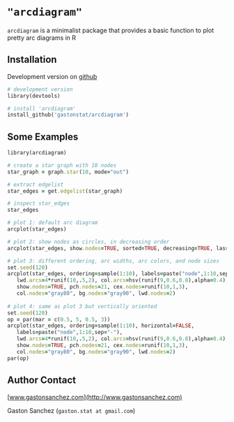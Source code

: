 # `"arcdiagram"`

`arcdiagram` is a minimalist package that provides a basic function to plot pretty arc diagrams in R

## Installation

Development version on [github](https://github.com/gastonstat/arcdiagram)
```ruby
# development version
library(devtools)

# install 'arcdiagram'
install_github('gastonstat/arcdiagram')
```

## Some Examples
```ruby
library(arcdiagram)

# create a star graph with 10 nodes
star_graph = graph.star(10, mode="out")

# extract edgelist
star_edges = get.edgelist(star_graph)

# inspect star_edges
star_edges

# plot 1: default arc diagram
arcplot(star_edges)

# plot 2: show nodes as circles, in decreasing order
arcplot(star_edges, show.nodes=TRUE, sorted=TRUE, decreasing=TRUE, las=1)

# plot 3: different ordering, arc widths, arc colors, and node sizes
set.seed(120)
arcplot(star_edges, ordering=sample(1:10), labels=paste("node",1:10,sep="-"),
   lwd.arcs=4*runif(10,.5,2), col.arcs=hsv(runif(9,0.6,0.8),alpha=0.4),
   show.nodes=TRUE, pch.nodes=21, cex.nodes=runif(10,1,3), 
   col.nodes="gray80", bg.nodes="gray90", lwd.nodes=2)
   
# plot 4: same as plot 3 but vertically oriented
set.seed(120)
op = par(mar = c(0.5, 5, 0.5, 3))
arcplot(star_edges, ordering=sample(1:10), horizontal=FALSE,
   labels=paste("node",1:10,sep="-"),
   lwd.arcs=4*runif(10,.5,2), col.arcs=hsv(runif(9,0.6,0.8),alpha=0.4),
   show.nodes=TRUE, pch.nodes=21, cex.nodes=runif(10,1,3), 
   col.nodes="gray80", bg.nodes="gray90", lwd.nodes=2)
par(op)
```

Author Contact
--------------
[www.gastonsanchez.com](http://www.gastonsanchez.com)

Gaston Sanchez (`gaston.stat at gmail.com`)
